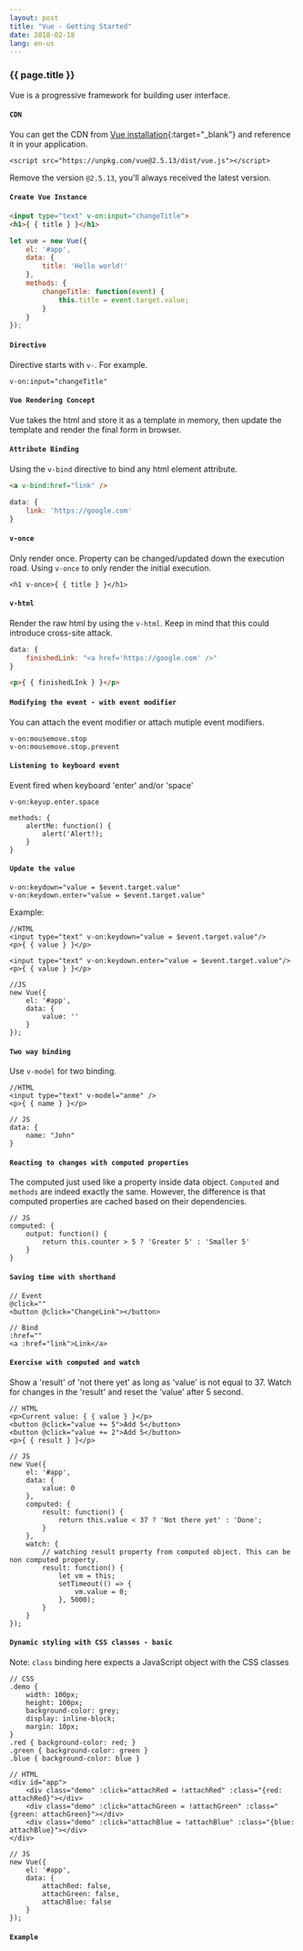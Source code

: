 ```yaml
---
layout: post
title: "Vue - Getting Started"
date: 2018-02-18
lang: en-us
---
```


### {{ page.title }}

Vue is a progressive framework for building user interface.

#### `CDN`

You can get the CDN from [Vue installation](https://vuejs.org/v2/guide/installation.html){:target="_blank"} and reference it in your application.

    <script src="https://unpkg.com/vue@2.5.13/dist/vue.js"></script>

Remove the version `@2.5.13`, you'll always received the latest version.

#### `Create Vue Instance`

```html
<input type="text" v-on:input="changeTitle">
<h1>{ { title } }</h1>
```

```javascript
let vue = new Vue({
    el: '#app',
    data: {
        title: 'Hello world!'
    },
    methods: {
        changeTitle: function(event) {
            this.title = event.target.value;
        }
    }
});
```

#### `Directive`

Directive starts with `v-`. For example.

    v-on:input="changeTitle"

#### `Vue Rendering Concept`

Vue takes the html and store it as a template in memory, then update the template and render the final form in browser.

#### `Attribute Binding`

Using the `v-bind` directive to bind any html element attribute.

```html
<a v-bind:href="link" />
```

```javascript
data: {
    link: 'https://google.com'
}
```

#### `v-once`

Only render once. Property can be changed/updated down the execution road. Using `v-once` to only render the initial execution.

    <h1 v-once>{ { title } }</h1>

#### `v-html`

Render the raw html by using the `v-html`. Keep in mind that this could introduce cross-site attack. 

```javascript
data: {
    finishedLink: "<a href='https://google.com' />"
}
```

```html
<p>{ { finishedLInk } }</p>
```

#### `Modifying the event - with event modifier`

You can attach the event modifier or attach mutiple event modifiers.

    v-on:mousemove.stop
    v-on:mousemove.stop.prevent

#### `Listening to keyboard event`

Event fired when keyboard 'enter' and/or 'space'

    v-on:keyup.enter.space

    methods: {
        alertMe: function() {
            alert('Alert!);
        }
    }

#### `Update the value`

    v-on:keydown="value = $event.target.value"
    v-on:keydown.enter="value = $event.target.value"

Example:

    //HTML
    <input type="text" v-on:keydown="value = $event.target.value"/>
    <p>{ { value } }</p>

    <input type="text" v-on:keydown.enter="value = $event.target.value"/>
    <p>{ { value } }</p>

    //JS
    new Vue({
        el: '#app',
        data: {
            value: ''
        }
    });

#### `Two way binding`

Use `v-model` for two binding.

    //HTML
    <input type="text" v-model="anme" />
    <p>{ { name } }</p>

    // JS
    data: {
        name: "John"
    }

#### `Reacting to changes with computed properties`

The computed just used like a property inside data object. `Computed` and `methods` are indeed exactly the same. However, the difference is that computed properties are cached based on their dependencies.

    // JS
    computed: {
        output: function() {
            return this.counter > 5 ? 'Greater 5' : 'Smaller 5'
        }
    }

#### `Saving time with shorthand`

    // Event
    @click=""
    <button @click="ChangeLink"></button>

    // Bind
    :href=""
    <a :href="link">Link</a>

#### `Exercise with computed and watch`

Show a 'result' of 'not there yet' as long as 'value' is not equal to 37. Watch for changes in the 'result' and reset the 'value' after 5 second.

    // HTML
    <p>Current value: { { value } }</p>
    <button @click="value += 5">Add 5</button>
    <button @click="value += 2">Add 5</button>
    <p>{ { result } }</p>

    // JS
    new Vue({
        el: '#app',
        data: {
            value: 0
        },
        computed: {
            result: function() {
                return this.value < 37 ? 'Not there yet' : 'Done';
            }
        },
        watch: {
            // watching result property from computed object. This can be non computed property.
            result: function() {
                let vm = this;
                setTimeout(() => {
                    vm.value = 0;
                }, 5000);
            }
        }
    });

#### `Dynamic styling with CSS classes - basic`

Note: `class` binding here expects a JavaScript object with the CSS classes

    // CSS
    .demo {
        width: 100px;
        height: 100px;
        background-color: grey;
        display: inline-block;
        margin: 10px;
    }
    .red { background-color: red; }
    .green { background-color: green }
    .blue { background-color: blue }
    
    // HTML
    <div id="app">
        <div class="demo" :click="attachRed = !attachRed" :class="{red: attachRed}"></div>
        <div class="demo" :click="attachGreen = !attachGreen" :class="{green: attachGreen}"></div>
        <div class="demo" :click="attachBlue = !attachBlue" :class="{blue: attachBlue}"></div>
    </div>

    // JS
    new Vue({
        el: '#app',
        data: {
            attachRed: false,
            attachGreen: false,
            attachBlue: false
        }
    });

#### `Example`

<script async src="//jsfiddle.net/jtang227/kxrqpn71/65/embed/js,html,css,result/dark/"></script>
